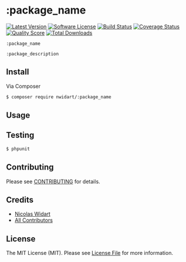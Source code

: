 # :package_name

[![Latest Version](https://img.shields.io/github/release/nwidart/:package_name.svg?style=flat-square)](https://github.com/nwidart/:package_name/releases)
[![Software License](https://img.shields.io/badge/license-MIT-brightgreen.svg?style=flat-square)](LICENSE.md)
[![Build Status](https://img.shields.io/travis/nwidart/:package_name/master.svg?style=flat-square)](https://travis-ci.org/nwidart/:package_name)
[![Coverage Status](https://img.shields.io/scrutinizer/coverage/g/nwidart/:package_name.svg?style=flat-square)](https://scrutinizer-ci.com/g/nwidart/:package_name/code-structure)
[![Quality Score](https://img.shields.io/scrutinizer/g/nwidart/:package_name.svg?style=flat-square)](https://scrutinizer-ci.com/g/nwidart/:package_name)
[![Total Downloads](https://img.shields.io/packagist/dt/nwidart/:package_name.svg?style=flat-square)](https://packagist.org/packages/nwidart/:package_name)

`:package_name`

`:package_description`

## Install

Via Composer

``` bash
$ composer require nwidart/:package_name
```

## Usage


## Testing

``` bash
$ phpunit
```

## Contributing

Please see [CONTRIBUTING](CONTRIBUTING.md) for details.

## Credits

- [Nicolas Widart](https://github.com/nWidart)
- [All Contributors](../../contributors)

## License

The MIT License (MIT). Please see [License File](LICENSE.md) for more information.
